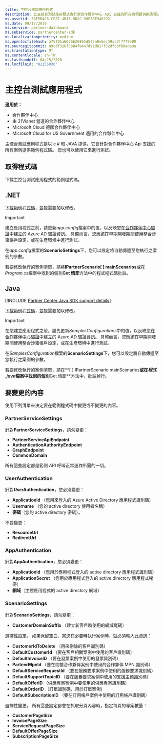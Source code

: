 ```yaml
---
title: 主控台測試應用程式
description: 此主控台測試應用程式會針對合作夥伴中心 Api 支援的所有案例提供範例程式碼。 您也可以使用它來進行測試。
ms.assetid: 56F5B4C6-CE87-4D13-9D8C-09F38E946292
ms.date: 09/17/2019
ms.service: partner-dashboard
ms.subservice: partnercenter-sdk
ms.localizationpriority: medium
ms.openlocfilehash: a75f01a6636b20865d5f5a0e6ec59aa3f7779e00
ms.sourcegitcommit: 89cdf326f5684fb447d91d817f32dfcbf08ada3a
ms.translationtype: MT
ms.contentlocale: zh-TW
ms.lasthandoff: 04/25/2020
ms.locfileid: "82155030"
---
```

# <a name="console-test-app"></a>主控台測試應用程式

**適用於：**

- 合作夥伴中心
- 由 21Vianet 營運的合作夥伴中心
- Microsoft Cloud 德國合作夥伴中心
- Microsoft Cloud for US Government 適用的合作夥伴中心

主控台測試應用程式是以 c # 和 JAVA 提供，它會針對合作夥伴中心 Api 支援的所有案例提供範例程式碼。 您也可以使用它來進行測試。

## <a name="get-the-code"></a>取得程式碼

下載主控台測試應用程式的範例程式碼。

## <a name="net"></a>.NET

[下載範例程式碼](https://go.microsoft.com/fwlink/p/?LinkId=746682)，並視需要加以修改。

> [!IMPORTANT]
> 建立應用程式之前，請更新*app.config*檔案中的值，以反映您在[合作夥伴中心驗證](partner-center-authentication.md)中建立的 Azure AD 驗證資訊。 具體而言，您應該在早期開發期間使用整合沙箱帳戶設定，或在生產環境中進行測試。

在*app.config*檔案的**ScenarioSettings**下，您可以設定將自動傳遞至您執行之案例的參數。

若要修改執行的案例清單，請將**IPartnerScenario\[ \] mainScenarios**或在*Program.cs*檔案中找到的個別**Get 情節**方法中的程式程式碼批註。

## <a name="java"></a>Java

[!INCLUDE [Partner Center Java SDK support details](../includes/java-sdk-support.md)]

[下載範例程式碼](https://go.microsoft.com/fwlink/p/?LinkId=2026887)，並視需要加以修改。

> [!IMPORTANT]
> 在您建立應用程式之前，請先更新*SamplesConfigurations*中的值，以反映您在[合作夥伴中心驗證](partner-center-authentication.md)中建立的 Azure AD 驗證資訊。 具體而言，您應該在早期開發期間使用整合沙箱帳戶設定，或在生產環境中進行測試。

在*SamplesConfiguration*檔案的**ScenarioSettings**下，您可以設定將自動傳遞至您執行之案例的參數。

若要修改執行的案例清單，請在**\[ \] IPartnerScenario mainScenarios**或在*程式 .java*檔案中找到的個別**Get 情節**方法中，批註掉行。

## <a name="what-to-change"></a>要變更的內容

使用下列清單來決定要在範例程式碼中變更或不變更的內容。

### <a name="partnerservicesettings"></a>PartnerServiceSettings

針對**PartnerServiceSettings**，請勿變更：

- **PartnerServiceApiEndpoint**
- **AuthenticationAuthorityEndpoint**
- **GraphEndpoint**
- **CommonDomain**

所有這些設定都是範例 API 呼叫正常運作所需的一切。

### <a name="userauthentication"></a>UserAuthentication

針對**UserAuthentication**，您必須變更：

- **ApplicationId** （您用來登入的 Azure Active Directory 應用程式識別碼）
- **Username** （您的 active directory 使用者名稱）
- **密碼**（您的 active directory 密碼）。

不要變更：

- **ResourceUrl**
- **RedirectUrl**

### <a name="appauthentication"></a>AppAuthentication

針對**AppAuthentication**，您必須變更：

- **ApplicationId** （您用於應用程式登入的 active directory 應用程式識別碼）
- **ApplicationSecret** （您用於應用程式登入的 active directory 應用程式秘密）
- **網域**（主控應用程式的 active directory 網域）

### <a name="scenariosettings"></a>ScenarioSettings

針對**ScenarioSettings**，請勿變更：

- **CustomerDomainSuffix** （建立新客戶時使用的網域尾碼）

選擇性設定。 如果保留空白，當您在必要時執行案例時，就必須輸入此資訊：

- **CustomerIdToDelete** （用來刪除的客戶識別碼）
- **DefaultCustomerId** （要在客戶相關案例中使用的客戶識別碼）
- **DefaultInvoiceID** （要在發票案例中使用的發票識別碼）
- **PartnerMpnId** （要在間接合作夥伴案例中使用的合作夥伴 MPN 識別碼）
- **DefaultServiceRequestId** （要在服務要求案例中使用的服務要求識別碼）
- **DefaultSupportTopicID** （要在服務要求案例中使用的支援主題識別碼）
- **DefaultOfferID** （供應專案案例中要使用的供應專案識別碼）
- **DefaultOrderID** （訂單識別碼，用於訂單案例）
- **DefaultSubscriptionID** （要在訂用帳戶案例中使用的訂用帳戶識別碼）

選擇性變更。 所有這些設定都會在抓取分頁內容時，指定每頁的專案數量：

- **CustomerPageSize**
- **InvoicePageSize**
- **ServiceRequestPageSize**
- **DefaultOfferPageSize**
- **SubscriptionPageSize**
